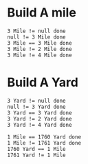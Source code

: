 Build A mile
=============

```
3 Mile != null done
null != 3 Mile done
3 Mile == 3 Mile done
3 Mile != 2 Mile done
3 Mile != 4 Mile done
```


Build A Yard
============

```
3 Yard != null done
null != 3 Yard done
3 Yard == 3 Yard done
3 Yard != 2 Yard done
3 Yard != 4 Yard done

1 Mile == 1760 Yard done
1 Mile != 1761 Yard done
1760 Yard == 1 Mile
1761 Yard != 1 Mile
```
